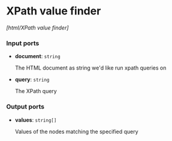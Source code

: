 # XPath value finder

_[html/XPath value finder]_

### Input ports

* __document__: ` string `

    The HTML document as string we'd like run xpath queries on<br>


* __query__: ` string `

    The XPath query<br>

### Output ports

* __values__: ` string[] `

    Values of the nodes matching the specified query<br>

